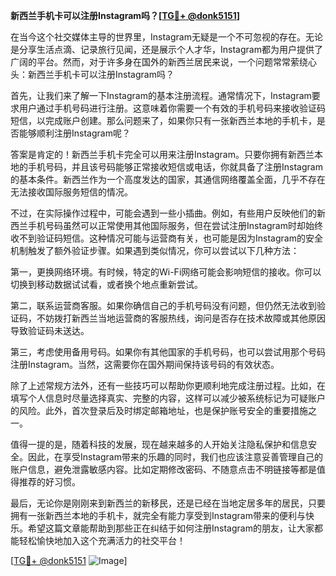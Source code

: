 **新西兰手机卡可以注册Instagram吗？[[TG💪+ @donk5151](https://t.me/s/donk5151)]**

在当今这个社交媒体主导的世界里，Instagram无疑是一个不可忽视的存在。无论是分享生活点滴、记录旅行见闻，还是展示个人才华，Instagram都为用户提供了广阔的平台。然而，对于许多身在国外的新西兰居民来说，一个问题常常萦绕心头：新西兰手机卡可以注册Instagram吗？

首先，让我们来了解一下Instagram的基本注册流程。通常情况下，Instagram要求用户通过手机号码进行注册。这意味着你需要一个有效的手机号码来接收验证码短信，以完成账户创建。那么问题来了，如果你只有一张新西兰本地的手机卡，是否能够顺利注册Instagram呢？

答案是肯定的！新西兰手机卡完全可以用来注册Instagram。只要你拥有新西兰本地的手机号码，并且该号码能够正常接收短信或电话，你就具备了注册Instagram的基本条件。新西兰作为一个高度发达的国家，其通信网络覆盖全面，几乎不存在无法接收国际服务短信的情况。

不过，在实际操作过程中，可能会遇到一些小插曲。例如，有些用户反映他们的新西兰手机号码虽然可以正常使用其他国际服务，但在尝试注册Instagram时却始终收不到验证码短信。这种情况可能与运营商有关，也可能是因为Instagram的安全机制触发了额外验证步骤。如果遇到类似情况，你可以尝试以下几种方法：

第一，更换网络环境。有时候，特定的Wi-Fi网络可能会影响短信的接收。你可以切换到移动数据试试看，或者换个地点重新尝试。

第二，联系运营商客服。如果你确信自己的手机号码没有问题，但仍然无法收到验证码，不妨拨打新西兰当地运营商的客服热线，询问是否存在技术故障或其他原因导致验证码未送达。

第三，考虑使用备用号码。如果你有其他国家的手机号码，也可以尝试用那个号码注册Instagram。当然，这需要你在国外期间保持该号码的有效状态。

除了上述常规方法外，还有一些技巧可以帮助你更顺利地完成注册过程。比如，在填写个人信息时尽量选择真实、完整的内容，这样可以减少被系统标记为可疑账户的风险。此外，首次登录后及时绑定邮箱地址，也是保护账号安全的重要措施之一。

值得一提的是，随着科技的发展，现在越来越多的人开始关注隐私保护和信息安全。因此，在享受Instagram带来的乐趣的同时，我们也应该注意妥善管理自己的账户信息，避免泄露敏感内容。比如定期修改密码、不随意点击不明链接等都是值得推荐的好习惯。

最后，无论你是刚刚来到新西兰的新移民，还是已经在当地定居多年的居民，只要拥有一张新西兰本地的手机卡，就完全有能力享受到Instagram带来的便利与快乐。希望这篇文章能帮助到那些正在纠结于如何注册Instagram的朋友，让大家都能轻松愉快地加入这个充满活力的社交平台！

[[TG💪+ @donk5151](https://t.me/s/donk5151) ![Image](https://i.postimg.cc/rwNCRYN7/Snipaste-2025-04-30-17-27-05.png)]